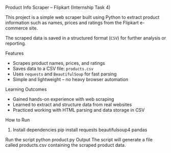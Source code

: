  Product Info Scraper – Flipkart (Internship Task 4)

This project is a simple web scraper built using Python to extract product information such as names, prices and ratings from the Flipkart e-commerce site.

The scraped data is saved in a structured format (`CSV`) for further analysis or reporting.


Features

- Scrapes product names, prices, and ratings
- Saves data to a CSV file: `products.csv`
- Uses `requests` and `BeautifulSoup` for fast parsing
- Simple and lightweight – no heavy browser automation


Learning Outcomes

- Gained hands-on experience with web scraping
- Learned to extract and structure data from real websites
- Practiced working with HTML parsing and data storage in CSV


How to Run

1. Install dependencies
pip install requests beautifulsoup4 pandas

Run the script
python product.py
Output
The script will generate a file called products.csv containing the scraped product data.

